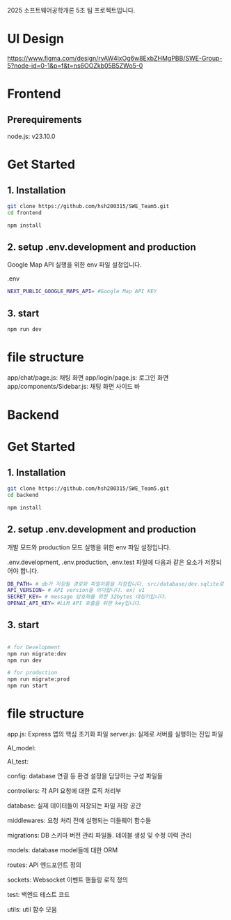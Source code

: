 2025 소프트웨어공학개론 5조 팀 프로젝트입니다.

# UI Design
https://www.figma.com/design/ryAW4lxOg6w8ExbZHMgPBB/SWE-Group-5?node-id=0-1&p=f&t=ns6OOZkb05B5ZWo5-0

# Frontend

## Prerequirements
node.js: v23.10.0

# Get Started
## 1. Installation

```bash
git clone https://github.com/hsh200315/SWE_Team5.git
cd frontend

npm install

```

## 2. setup .env.development and production
Google Map API 실행을 위한 env 파일 설정입니다.

.env

```bash
NEXT_PUBLIC_GOOGLE_MAPS_API= #Google Map API KEY
```

## 3. start
```bash
npm run dev
```

# file structure

app/chat/page.js: 채팅 화면
app/login/page.js: 로그인 화면
app/components/Sidebar.js: 채팅 화면 사이드 바


# Backend

# Get Started
## 1. Installation

```bash
git clone https://github.com/hsh200315/SWE_Team5.git
cd backend

npm install

```

## 2. setup .env.development and production
개발 모드와 production 모드 실행을 위한 env 파일 설정입니다.

.env.development, .env.production, .env.test 파일에 다음과 같은 요소가 저장되어야 합니다. 

```bash
DB_PATH= # db가 저장될 경로와 파일이름을 지정합니다. src/database/dev.sqlite로 저장하고 싶으면 /database/dev.sqlite로 저장하면 됩니다. .env.test에서는 :memory: 로 저장하면 됩니다.
API_VERSION= # API version을 의미합니다. ex) v1
SECRET_KEY= # message 암호화를 위한 32bytes 대칭키입니다.
OPENAI_API_KEY= #LLM API 호출을 위한 key입니다.
```

## 3. start
```bash

# for Development
npm run migrate:dev 
npm run dev

# for production
npm run migrate:prod
npm run start

```

# file structure

app.js: Express 앱의 핵심 초기화 파일
server.js: 실제로 서버를 실행하는 진입 파일

AI_model:

AI_test:

config: database 연결 등 환경 설정을 담당하는 구성 파일들

controllers: 각 API 요청에 대한 로직 처리부

database: 실제 데이터들이 저장되는 파일 저장 공간

middlewares: 요청 처리 전에 실행되는 미들웨어 함수들

migrations: DB 스키마 버전 관리 파일들. 테이블 생성 및 수정 이력 관리

models: database model들에 대한 ORM

routes: API 엔드포인트 정의

sockets: Websocket 이벤트 핸들링 로직 정의

test: 백엔드 테스트 코드

utils: util 함수 모음


